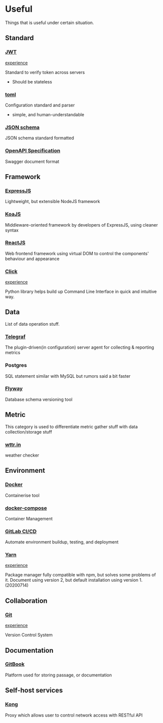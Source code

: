 # Useful

Things that is useful under certain situation.

## Standard

### [JWT](https://jwt.io/)
[experience](../experience/json-web-token.md)


Standard to verify token across servers
- Should be stateless

### [toml](https://github.com/toml-lang/toml/tree/v0.5.0)
Configuration standard and parser
- simple, and human-understandable

### [JSON schema](https://json-schema.org/latest/json-schema-validation.html)
JSON schema standard formatted

### [OpenAPI Specification](https://github.com/OAI/OpenAPI-Specification)
Swagger document format

## Framework

### [ExpressJS](https://expressjs.com/)
Lightweight, but extensible NodeJS framework

### [KoaJS](https://koajs.com/)
Middleware-oriented framework by developers of ExpressJS, using cleaner syntax

### [ReactJS](https://reactjs.org/)
Web frontend framework using virtual DOM to control the components' behaviour and appearance

### [Click](https://click.palletsprojects.com/en/7.x/)
[experience](../experience/click.md)


Python library helps build up Command Line Interface in quick and intuitive way.

## Data

List of data operation stuff.

### [Telegraf](https://github.com/influxdata/telegraf)
The plugin-driven(in configuration) server agent for collecting & reporting metrics

### Postgres
SQL statement similar with MySQL but rumors said a bit faster

### [Flyway](https://flywaydb.org)
Database schema versioning tool

## Metric

This category is used to differentiate metric gather stuff with data collection/storage stuff

### [wttr.in](https://github.com/chubin/wttr.in)
weather checker

## Environment

### [Docker](https://www.docker.com/)
Containerise tool

### [docker-compose](https://docs.docker.com/compose/)
Container Management

### [GitLab CI/CD](https://docs.gitlab.com/ee/ci/)
Automate environment buildup, testing, and deployment

### [Yarn](https://yarnpkg.com/)
[experience](../experience/yarn.md)


Package manager fully compatible with npm, but solves some problems of it.
Document using version 2, but default installation using version 1. (20200714)

## Collaboration

### [Git](https://git-scm.com/)
[experience](../experience/vcs-git.md)


Version Control System

## Documentation

### [GitBook](https://www.gitbook.com/)
Platform used for storing passage, or documentation

## Self-host services

### [Kong](https://docs.konghq.com/1.0.x/admin-api)
Proxy which allows user to control network access with RESTful API

